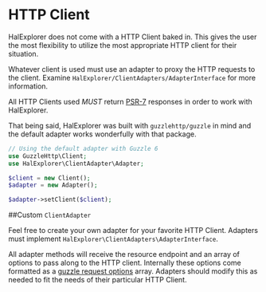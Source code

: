 # HTTP Client

HalExplorer does not come with a HTTP Client baked in. This gives the user
the most flexibility to utilize the most appropriate HTTP client for their
situation.

Whatever client is used must use an adapter to proxy the HTTP requests to the
client. Examine `HalExplorer/ClientAdapters/AdapterInterface` for more
information.

All HTTP Clients used *MUST* return [PSR-7][1] responses in order to work with
HalExplorer.

That being said, HalExplorer was built with `guzzlehttp/guzzle` in mind
and the default adapter works wonderfully with that package.

```php
// Using the default adapter with Guzzle 6
use GuzzleHttp\Client;
use HalExplorer\ClientAdapter\Adapter;

$client = new Client();
$adapter = new Adapter();

$adapter->setClient($client);
```

##Custom `ClientAdapter`

Feel free to create your own adapter for your favorite HTTP Client.
Adapters must implement `HalExplorer\ClientAdapters\AdapterInterface`.

All adapter methods will receive the resource endpoint and an array of options
to pass along to the HTTP client. Internally these options come formatted as a
[guzzle request options][0] array. Adapters should modify this as needed to fit
the needs of their particular HTTP Client.


[0]: http://guzzle.readthedocs.org/en/latest/request-options.html
[1]: http://www.php-fig.org/psr/psr-7
